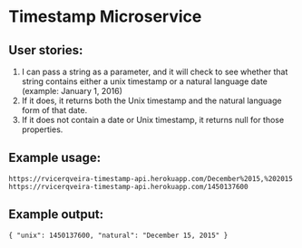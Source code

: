 # Timestamp Microservice
## User stories:
1) I can pass a string as a parameter, and it will check to see whether that string contains either a unix timestamp or a natural language date (example: January 1, 2016)
2) If it does, it returns both the Unix timestamp and the natural language form of that date.
3) If it does not contain a date or Unix timestamp, it returns null for those properties.
## Example usage:
```
https://rvicerqveira-timestamp-api.herokuapp.com/December%2015,%202015
https://rvicerqveira-timestamp-api.herokuapp.com/1450137600
```
## Example output:
```
{ "unix": 1450137600, "natural": "December 15, 2015" }
```
